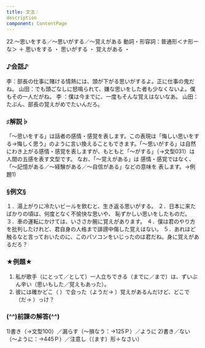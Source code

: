 ```yaml
---
title: 文法：
description
component: ContentPage
---
```



22.～思いをする／～思いがする／～覚えがある
動詞・形容詞：普通形＜ナ形ーな＞ ＋ 思いをする ・
                                                       思いがする ・
                                                       覚えがある ・

### ♪会話♪
李：部長の仕事に賭ける情熱には、頭が下がる思いがするよ。正に仕事の鬼だね。
山田：でも頭ごなしに怒鳴られて、嫌な思いをした者も少なくないよ。僕もその一人だがね。 李 ：僕は今までに、一度もそんな覚えはないなあ。 山田：たぶん、部長の覚えがめでたいんだろ。

### ♯解説♭
「～思いをする」は話者の感情・感覚を表します。この表現は「悔しい思いをする→悔しく思う」のように言い換えることもできます。「～思いがする」は自然にわき上がる感情・感覚を表しますが、もともと「～がする」（→文型031）は人間の五感を表す文型です。
なお、「～覚えがある」は 感情・感覚ではなく、「～記憶がある／～経験がある／～自信がある」などの意味を 表します。→例題1)

### §例文§
１．湯上がりに冷たいビールを飲むと、生き返る思いがする。
２．日本に来たばかりの頃は、何度となく不愉快な思いや、 恥ずかしい思いをしたものだ。
３．車の運転にかけては、いささか腕に覚えがあります。
４．僕は君のやり方を批判したけれど、君自身の人格まで誹謗中傷した覚えはない。
５．あれほど触るなと言っておいたのに、このパソコンをいじったのは君だね。身に覚えがあるだろ？

### ★例題★
1) 私が歌手（にとって／として）一人立ちできる（までに／まで）は、ずいぶん辛い（思いもした／覚えもあった）。      
2) 彼には確かどこ（ ）で会った（ようだ→ ）覚えがあるんだけど、どこで（だ→ ）っけ？

### (^^)前課の解答(^^)
1)書き（→文型100）／漏らす（～損なう：→125Ｐ）／ように
2)書き／ない（～ように：→445Ｐ）／注意し（〔ます〕形＋なさい）
